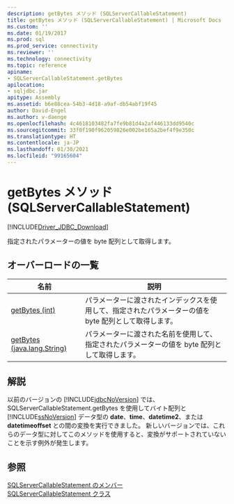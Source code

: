 ```yaml
---
description: getBytes メソッド (SQLServerCallableStatement)
title: getBytes メソッド (SQLServerCallableStatement) | Microsoft Docs
ms.custom: ''
ms.date: 01/19/2017
ms.prod: sql
ms.prod_service: connectivity
ms.reviewer: ''
ms.technology: connectivity
ms.topic: reference
apiname:
- SQLServerCallableStatement.getBytes
apilocation:
- sqljdbc.jar
apitype: Assembly
ms.assetid: b6e88cea-54b3-4d18-a9af-db54abf19f45
author: David-Engel
ms.author: v-daenge
ms.openlocfilehash: 4c4618103482fa7fe9b81d4a2af446133dd9540c
ms.sourcegitcommit: 33f0f190f962059826e002be165a2bef4f9e350c
ms.translationtype: HT
ms.contentlocale: ja-JP
ms.lasthandoff: 01/30/2021
ms.locfileid: "99165604"
---
```

# <a name="getbytes-method-sqlservercallablestatement"></a>getBytes メソッド (SQLServerCallableStatement)
[!INCLUDE[Driver_JDBC_Download](../../../includes/driver_jdbc_download.md)]

  指定されたパラメーターの値を byte 配列として取得します。  
  
## <a name="overload-list"></a>オーバーロードの一覧  
  
|名前|説明|  
|----------|-----------------|  
|[getBytes (int)](../../../connect/jdbc/reference/getbytes-method-int.md)|パラメーターに渡されたインデックスを使用して、指定されたパラメーターの値を byte 配列として取得します。|  
|[getBytes (java.lang.String)](../../../connect/jdbc/reference/getbytes-method-java-lang-string.md)|パラメーターに渡された名前を使用して、指定されたパラメーターの値を byte 配列として取得します。|  
  
## <a name="remarks"></a>解説  
 以前のバージョンの [!INCLUDE[jdbcNoVersion](../../../includes/jdbcnoversion_md.md)] では、SQLServerCallableStatement.getBytes を使用してバイト配列と [!INCLUDE[ssNoVersion](../../../includes/ssnoversion-md.md)] データ型の **date**、**time**、**datetime2**、または **datetimeoffset** との間の変換を実行できました。 新しいバージョンでは、これらのデータ型に対してこのメソッドを使用すると、変換がサポートされていないことを示す例外が発生します。  
  
## <a name="see-also"></a>参照  
 [SQLServerCallableStatement のメンバー](../../../connect/jdbc/reference/sqlservercallablestatement-members.md)   
 [SQLServerCallableStatement クラス](../../../connect/jdbc/reference/sqlservercallablestatement-class.md)  
  
  

